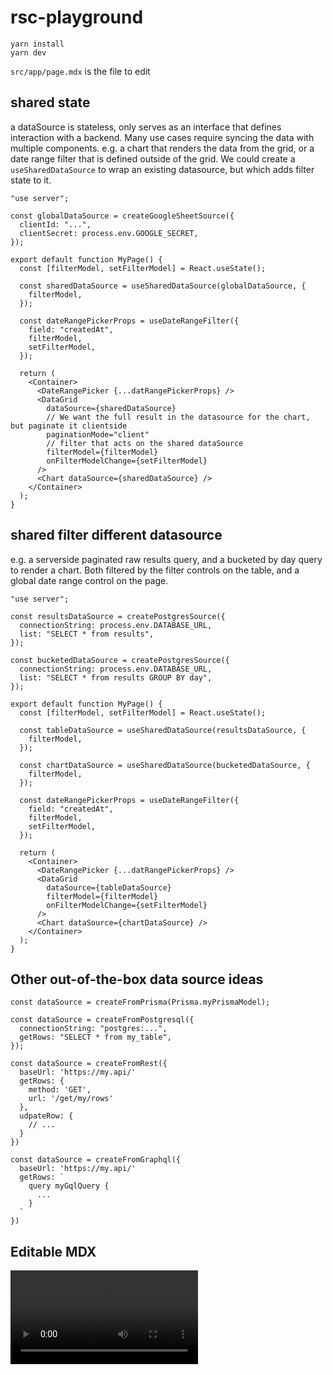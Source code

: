 # rsc-playground

```
yarn install
yarn dev
```

`src/app/page.mdx` is the file to edit

## shared state

a dataSource is stateless, only serves as an interface that defines interaction with a backend. Many use cases require syncing the data with multiple components. e.g. a chart that renders the data from the grid, or a date range filter that is defined outside of the grid. We could create a `useSharedDataSource` to wrap an existing datasource, but which adds filter state to it.

```tsx
"use server";

const globalDataSource = createGoogleSheetSource({
  clientId: "...",
  clientSecret: process.env.GOOGLE_SECRET,
});

export default function MyPage() {
  const [filterModel, setFilterModel] = React.useState();

  const sharedDataSource = useSharedDataSource(globalDataSource, {
    filterModel,
  });

  const dateRangePickerProps = useDateRangeFilter({
    field: "createdAt",
    filterModel,
    setFilterModel,
  });

  return (
    <Container>
      <DateRangePicker {...datRangePickerProps} />
      <DataGrid
        dataSource={sharedDataSource}
        // We want the full result in the datasource for the chart, but paginate it clientside
        paginationMode="client"
        // filter that acts on the shared dataSource
        filterModel={filterModel}
        onFilterModelChange={setFilterModel}
      />
      <Chart dataSource={sharedDataSource} />
    </Container>
  );
}
```

## shared filter different datasource

e.g. a serverside paginated raw results query, and a bucketed by day query to render a chart. Both filtered by the filter controls on the table, and a global date range control on the page.

```tsx
"use server";

const resultsDataSource = createPostgresSource({
  connectionString: process.env.DATABASE_URL,
  list: "SELECT * from results",
});

const bucketedDataSource = createPostgresSource({
  connectionString: process.env.DATABASE_URL,
  list: "SELECT * from results GROUP BY day",
});

export default function MyPage() {
  const [filterModel, setFilterModel] = React.useState();

  const tableDataSource = useSharedDataSource(resultsDataSource, {
    filterModel,
  });

  const chartDataSource = useSharedDataSource(bucketedDataSource, {
    filterModel,
  });

  const dateRangePickerProps = useDateRangeFilter({
    field: "createdAt",
    filterModel,
    setFilterModel,
  });

  return (
    <Container>
      <DateRangePicker {...datRangePickerProps} />
      <DataGrid
        dataSource={tableDataSource}
        filterModel={filterModel}
        onFilterModelChange={setFilterModel}
      />
      <Chart dataSource={chartDataSource} />
    </Container>
  );
}
```

## Other out-of-the-box data source ideas

```tsx
const dataSource = createFromPrisma(Prisma.myPrismaModel);

const dataSource = createFromPostgresql({
  connectionString: "postgres:...",
  getRows: "SELECT * from my_table",
});

const dataSource = createFromRest({
  baseUrl: 'https://my.api/'
  getRows: {
    method: 'GET',
    url: '/get/my/rows'
  },
  udpateRow: {
    // ...
  }
})

const dataSource = createFromGraphql({
  baseUrl: 'https://my.api/'
  getRows: `
    query myGqlQuery {
      ...
    }
  `
})
```

## Editable MDX

![readme_video](editable-mdx.mov)
